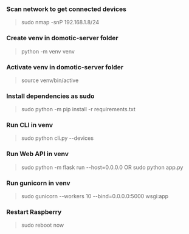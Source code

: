 ### Scan network to get connected devices
> sudo nmap -snP 192.168.1.8/24

### Create venv in domotic-server folder
> python -m venv venv

### Activate venv in domotic-server folder
> source venv/bin/active

### Install dependencies as sudo
> sudo python -m pip install -r requirements.txt

### Run CLI in venv
> sudo python cli.py --devices

### Run Web API in venv
> sudo python -m flask run --host=0.0.0.0
OR
> sudo python app.py

### Run gunicorn in venv
> sudo gunicorn --workers 10 --bind=0.0.0.0:5000 wsgi:app

### Restart Raspberry
> sudo reboot now